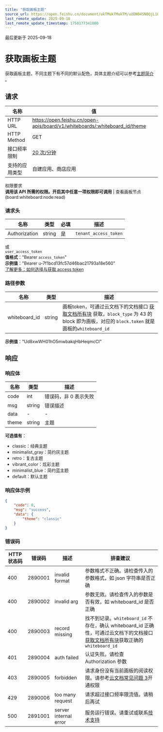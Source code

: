 ```yaml
---
title: "获取画板主题"
source_url: https://open.feishu.cn/document/ukTMukTMukTM/uUDN04SN0QjL1QDN/board-v1/whiteboard/theme
last_remote_update: 2025-09-18
last_remote_update_timestamp: 1758177341000
---
```

最后更新于 2025-09-18

# 获取画板主题

获取画板主题，不同主题下有不同的默认配色，具体主题介绍可以参考[主题简介](https://open.feishu.cn/document/ukTMukTMukTM/uUDN04SN0QjL1QDN/board-v1/theme-introduction) 。

## 请求
名称 | 值
---|---
HTTP URL | https://open.feishu.cn/open-apis/board/v1/whiteboards/:whiteboard_id/theme
HTTP Method | GET
接口频率限制 | [20 次/分钟](https://open.feishu.cn/document/ukTMukTMukTM/uUzN04SN3QjL1cDN)
支持的应用类型 | 自建应用、商店应用
权限要求  
            **调用该 API 所需的权限。开启其中任意一项权限即可调用** | 查看画板节点(board:whiteboard:node:read)

### 请求头

名称 | 类型 | 必填 | 描述
--- | --- | --- | ---
Authorization | string | 是 | `tenant_access_token`  
或  
`user_access_token`  
**值格式**："Bearer `access_token`"  
**示例值**："Bearer u-7f1bcd13fc57d46bac21793a18e560"  
[了解更多：如何选择与获取 access token](https://open.feishu.cn/document/uAjLw4CM/ugTN1YjL4UTN24CO1UjN/trouble-shooting/how-to-choose-which-type-of-token-to-use)

### 路径参数

名称 | 类型 | 描述
--- | --- | ---
whiteboard_id | string | 画板token，可通过云文档下的文档接口 [获取文档所有块](https://open.feishu.cn/document/ukTMukTMukTM/uUDN04SN0QjL1QDN/document-docx/docx-v1/document-block/list) 获取，`block_type` 为 43 的 block 即为画板，对应的 <code>block.token</code> 就是画板的<code>whiteboard_id</code>  
**示例值**："Ud8xwWH01hO5mwbakqHbHeqmcCI"

## 响应

### 响应体

名称 | 类型 | 描述
--- | --- | ---
code | int | 错误码，非 0 表示失败
msg | string | 错误描述
data | \- | \-
theme | string | 主题  
**可选值有**：  
- classic：经典主题  
- minimalist_gray：简约灰主题  
- retro：复古主题  
- vibrant_color：炫彩主题  
- minimalist_blue：简约蓝主题  
- default：默认主题

### 响应体示例
```json
{
    "code": 0,
    "msg": "success",
    "data": {
        "theme": "classic"
    }
}
```

### 错误码

HTTP状态码 | 错误码 | 描述 | 排查建议
--- | --- | --- | ---
400 | 2890001 | invalid format | 参数格式不正确。请检查传入的参数格式，如 json 字符串是否正确
400 | 2890002 | invalid arg | 参数无效。请检查传入的参数是否有效，如 whiteboard_id 是否正确
400 | 2890003 | record missing | 找不到记录。`whiteboard_id` 不存在，确认 whiteboard_id 正确性，可通过云文档下的文档接口[获取文档所有块](https://open.feishu.cn/document/ukTMukTMukTM/uUDN04SN0QjL1QDN/document-docx/docx-v1/document-block/list)获取正确的`whiteboard_id`
401 | 2890004 | auth failed | 认证失败。请检查 Authorization 参数
403 | 2890005 | forbidden | 请求身份没有当前画板的阅读权限。请参考[云文档常见问题 3](https://open.feishu.cn/document/ukTMukTMukTM/uczNzUjL3czM14yN3MTN#78a03ee2)开通权限
429 | 2890006 | too many request | 请求超过接口频率限流值。请稍后再试
500 | 2891001 | server internal error | 服务运行错误。请重试或联系[技术支持](https://applink.feishu.cn/TLJpeNdW)
